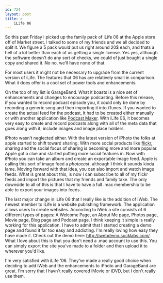```yaml
---
id: 724
layout: post
title: >
    iLife 06
---
```


So this past Friday I picked up the family pack of iLife 06 at the Apple store off of Market street. I talked to some of my friends and we all decided to split it. We figure a 5 pack would put us right around 20$ each, and thats a hell of a lot better than each of us getting a single license. Yes yes, although the software doesn't do any sort of checks, we could of just bought a single copy and shared it. No no, we'll have none of that.

For most users it might not be necessary to upgrade from the current version of iLife. The features that 06 has are relatively small in comparison. What it does offer is a cool set of power tools and enhancements.

On the top of my list is GarageBand. What it boasts is a nice set of enhancements and changes to encourage podcasting. Before this release, if you wanted to record podcast episode you, it could only be done by recording a generic song and then importing it into iTunes. If you wanted to create the actual feed for the podcast, it had to be created either manually or with another application like <a href="http://www.potionfactory.com/">Podcast Maker</a>. With iLife 06, it becomes very easy to create and record podcasts along with all of the meta data that goes along with it, include images and image place holders.

iPhoto wasn't neglected either. With the latest version of iPhoto the folks at apple started to shift toward sharing. With more social products like <a href="http://www.flickr.com/">flickr</a>, sharing and the social focus of sharing is becoming more and more popular. Apple got a clue and started putting more social features in. Now with iPhoto you can take an album and create an exportable image feed. Apple is calling this sort of image feed a <em>photocast</em>, although I think it sounds kinda lame. Moving forward with that idea, you can also import and watch image feeds. What is great about this, is now I can subscribe to all of my flickr feeds and import the pictures that my friends and family take. The only downside to all of this is that I have to have a full .mac membership to be able to export your images into feeds.

The last major change in iLife 06 that I really like is the addition of iWeb. The newest member to iLife is a website publishing framework. The application allows users to create websites. According to iWeb a site consists of 6 different types of pages: A Welcome Page, an About Me page, Photos page, Movie page, Blog page and Podcast page. I think keeping it simple is really working for this application. I have to admit that I started creating a demo page and found it far too easy and addicting. I'm really loving how easy they have made it. Check out the demo here: <a href="http://iwebdemo.socklabs.com/">http://iwebdemo.socklabs.com/</a>. What I love about this is that you don't need a .mac account to use this. You can simply export the site you've made to a folder and then upload it to wherever you'd like.

I'm very satisfied with iLife '06. They've made a really good choice when deciding to add iWeb and the enhancements to iPhoto and GarageBand are great. I'm sorry that I havn't really covered iMovie or iDVD, but I don't really use them.

